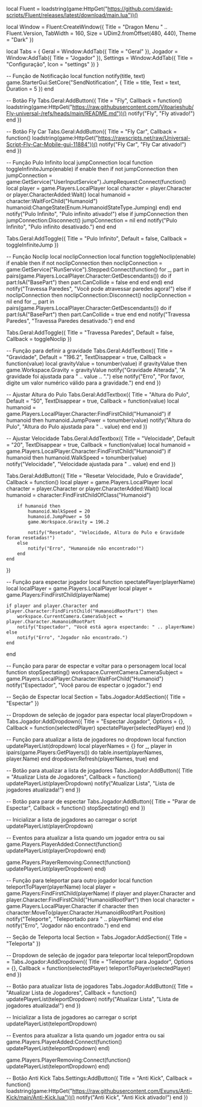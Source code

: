 local Fluent = loadstring(game:HttpGet("https://github.com/dawid-scripts/Fluent/releases/latest/download/main.lua"))()

local Window = Fluent:CreateWindow({
    Title = "Dragon Menu " .. Fluent.Version,
    TabWidth = 160,
    Size = UDim2.fromOffset(480, 440),
    Theme = "Dark"
})

local Tabs = {
    Geral = Window:AddTab({ Title = "Geral" }),
    Jogador = Window:AddTab({ Title = "Jogador" }),
    Settings = Window:AddTab({ Title = "Configuração", Icon = "settings" })
}

-- Função de Notificação
local function notify(title, text)
    game.StarterGui:SetCore("SendNotification", {
        Title = title,
        Text = text,
        Duration = 5
    })
end

-- Botão Fly
Tabs.Geral:AddButton({
    Title = "Fly",
    Callback = function()
        loadstring(game:HttpGet("https://raw.githubusercontent.com/Vitoarieshub/Fly-universal-/refs/heads/main/README.md"))()
        notify("Fly", "Fly ativado!")
    end
})

-- Botão Fly Car
Tabs.Geral:AddButton({
    Title = "Fly Car",
    Callback = function()
        loadstring(game:HttpGet("https://rawscripts.net/raw/Universal-Script-Fly-Car-Mobile-gui-11884"))()
        notify("Fly Car", "Fly Car ativado!")
    end
})

-- Função Pulo Infinito
local jumpConnection
local function toggleInfiniteJump(enable)
    if enable then
        if not jumpConnection then
            jumpConnection = game:GetService("UserInputService").JumpRequest:Connect(function()
                local player = game.Players.LocalPlayer
                local character = player.Character or player.CharacterAdded:Wait()
                local humanoid = character:WaitForChild("Humanoid")
                humanoid:ChangeState(Enum.HumanoidStateType.Jumping)
            end)
        end
        notify("Pulo Infinito", "Pulo infinito ativado!")
    else
        if jumpConnection then
            jumpConnection:Disconnect()
            jumpConnection = nil
        end
        notify("Pulo Infinito", "Pulo infinito desativado.")
    end
end

Tabs.Geral:AddToggle({
    Title = "Pulo Infinito",
    Default = false,
    Callback = toggleInfiniteJump
})

-- Função Noclip
local noclipConnection
local function toggleNoclip(enable)
    if enable then
        if not noclipConnection then
            noclipConnection = game:GetService("RunService").Stepped:Connect(function()
                for _, part in pairs(game.Players.LocalPlayer.Character:GetDescendants()) do
                    if part:IsA("BasePart") then
                        part.CanCollide = false
                    end
                end
            end)
        end
        notify("Travessa Paredes", "Você pode atravessar paredes agora!")
    else
        if noclipConnection then
            noclipConnection:Disconnect()
            noclipConnection = nil
        end
        for _, part in pairs(game.Players.LocalPlayer.Character:GetDescendants()) do
            if part:IsA("BasePart") then
                part.CanCollide = true
            end
        end
        notify("Travessa Paredes", "Travessa Paredes desativado.")
    end
end

Tabs.Geral:AddToggle({
    Title = "Travessa Paredes",
    Default = false,
    Callback = toggleNoclip
})

-- Função para definir a gravidade
Tabs.Geral:AddTextbox({
    Title = "Gravidade",
    Default = "196.2",
    TextDisappear = true,
    Callback = function(value)
        local gravityValue = tonumber(value)
        if gravityValue then
            game.Workspace.Gravity = gravityValue
            notify("Gravidade Alterada", "A gravidade foi ajustada para " .. value .. ".")
        else
            notify("Erro", "Por favor, digite um valor numérico válido para a gravidade.")
        end
    end
})

-- Ajustar Altura do Pulo
Tabs.Geral:AddTextbox({
    Title = "Altura do Pulo",
    Default = "50",
    TextDisappear = true,
    Callback = function(value)
        local humanoid = game.Players.LocalPlayer.Character:FindFirstChild("Humanoid")
        if humanoid then
            humanoid.JumpPower = tonumber(value)
            notify("Altura do Pulo", "Altura do Pulo ajustada para " .. value)
        end
    end
})

-- Ajustar Velocidade
Tabs.Geral:AddTextbox({
    Title = "Velocidade",
    Default = "20",
    TextDisappear = true,
    Callback = function(value)
        local humanoid = game.Players.LocalPlayer.Character:FindFirstChild("Humanoid")
        if humanoid then
            humanoid.WalkSpeed = tonumber(value)
            notify("Velocidade", "Velocidade ajustada para " .. value)
        end
    end
})

Tabs.Geral:AddButton({
    Title = "Resetar Velocidade, Pulo e Gravidade",
    Callback = function()
        local player = game.Players.LocalPlayer
        local character = player.Character or player.CharacterAdded:Wait()
        local humanoid = character:FindFirstChildOfClass("Humanoid")

        if humanoid then
            humanoid.WalkSpeed = 20
            humanoid.JumpPower = 50
            game.Workspace.Gravity = 196.2

            notify("Resetado", "Velocidade, Altura do Pulo e Gravidade foram resetadas!")
        else
            notify("Erro", "Humanoide não encontrado!")
        end
    end
})

-- Função para espectar jogador
local function spectatePlayer(playerName)
    local localPlayer = game.Players.LocalPlayer
    local player = game.Players:FindFirstChild(playerName)

    if player and player.Character and player.Character:FindFirstChild("HumanoidRootPart") then
        workspace.CurrentCamera.CameraSubject = player.Character.HumanoidRootPart
        notify("Espectador", "Você está agora espectando: " .. playerName)
    else
        notify("Erro", "Jogador não encontrado.")
    end
end

-- Função para parar de espectar e voltar para o personagem local
local function stopSpectating()
    workspace.CurrentCamera.CameraSubject = game.Players.LocalPlayer.Character:WaitForChild("Humanoid")
    notify("Espectador", "Você parou de espectar o jogador.")
end

-- Seção de Espectar
local Section = Tabs.Jogador:AddSection({
    Title = "Espectar"
})

-- Dropdown de seleção de jogador para espectar
local playerDropdown = Tabs.Jogador:AddDropdown({
    Title = "Espectar Jogador",
    Options = {},
    Callback = function(selectedPlayer)
        spectatePlayer(selectedPlayer)
    end
})

-- Função para atualizar a lista de jogadores no dropdown
local function updatePlayerList(dropdown)
    local playerNames = {}
    for _, player in ipairs(game.Players:GetPlayers()) do
        table.insert(playerNames, player.Name)
    end
    dropdown:Refresh(playerNames, true)
end

-- Botão para atualizar a lista de jogadores
Tabs.Jogador:AddButton({
    Title = "Atualizar Lista de Jogadores",
    Callback = function()
        updatePlayerList(playerDropdown)
        notify("Atualizar Lista", "Lista de jogadores atualizada!")
    end
})

-- Botão para parar de espectar
Tabs.Jogador:AddButton({
    Title = "Parar de Espectar",
    Callback = function()
        stopSpectating()
    end
})

-- Inicializar a lista de jogadores ao carregar o script
updatePlayerList(playerDropdown)

-- Eventos para atualizar a lista quando um jogador entra ou sai
game.Players.PlayerAdded:Connect(function()
    updatePlayerList(playerDropdown)
end)

game.Players.PlayerRemoving:Connect(function()
    updatePlayerList(playerDropdown)
end)

-- Função para teleportar para outro jogador
local function teleportToPlayer(playerName)
    local player = game.Players:FindFirstChild(playerName)
    if player and player.Character and player.Character:FindFirstChild("HumanoidRootPart") then
        local character = game.Players.LocalPlayer.Character
        if character then
            character:MoveTo(player.Character.HumanoidRootPart.Position)
            notify("Teleporte", "Teleportado para " .. playerName)
        end
    else
        notify("Erro", "Jogador não encontrado.")
    end
end

-- Seção de Teleporta
local Section = Tabs.Jogador:AddSection({
    Title = "Teleporta"
})

-- Dropdown de seleção de jogador para teleportar
local teleportDropdown = Tabs.Jogador:AddDropdown({
    Title = "Teleportar para Jogador",
    Options = {},
    Callback = function(selectedPlayer)
        teleportToPlayer(selectedPlayer)
    end
})

-- Botão para atualizar lista de jogadores
Tabs.Jogador:AddButton({
    Title = "Atualizar Lista de Jogadores",
    Callback = function()
        updatePlayerList(teleportDropdown)
        notify("Atualizar Lista", "Lista de jogadores atualizada!")
    end
})

-- Inicializar a lista de jogadores ao carregar o script
updatePlayerList(teleportDropdown)

-- Eventos para atualizar a lista quando um jogador entra ou sai
game.Players.PlayerAdded:Connect(function()
    updatePlayerList(teleportDropdown)
end)

game.Players.PlayerRemoving:Connect(function()
    updatePlayerList(teleportDropdown)
end)

-- Botão Anti Kick
Tabs.Settings:AddButton({
    Title = "Anti Kick",
    Callback = function()
        loadstring(game:HttpGet("https://raw.githubusercontent.com/Exunys/Anti-Kick/main/Anti-Kick.lua"))()
        notify("Anti Kick", "Anti Kick ativado!")
    end
})
